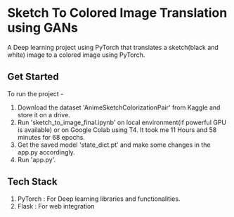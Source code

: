 # Sketch To Colored Image Translation using GANs

A Deep learning project using PyTorch that translates a sketch(black and white) image to a colored image using PyTorch.

## Get Started

To run the project - 
1. Download the dataset 'AnimeSketchColorizationPair' from Kaggle and store it on a drive.
2. Run 'sketch_to_image_final.ipynb' on local environment(if powerful GPU is available) or on Google Colab using T4. It took me 11 Hours and 58 minutes for 68 epochs.
3. Get the saved model 'state_dict.pt' and make some changes in the app.py accordingly.
4. Run 'app.py'.

## Tech Stack 

1. PyTorch : For Deep learning libraries and functionalities.
2. Flask : For web integration

